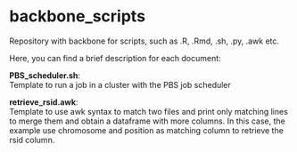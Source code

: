# backbone_scripts
Repository with backbone for scripts, such as .R, .Rmd, .sh, .py, .awk etc.

Here, you can find a brief description for each document:

**PBS_scheduler.sh**:<br/>
Template to run a job in a cluster with the PBS job scheduler

**retrieve_rsid.awk**:<br/>
Template to use awk syntax to match two files and print only matching lines to merge them and obtain a dataframe with more columns. In this case, the example use chromosome and position as matching column to retrieve the rsid column.
 
